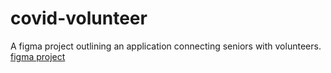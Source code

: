 # covid-volunteer
A figma project outlining an application connecting seniors with volunteers.
[figma project](https://www.figma.com/file/STev0CNuhCSymN0KFcRoYa/Assignment2)
